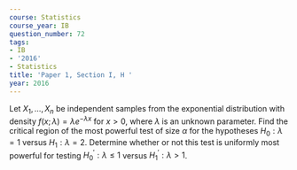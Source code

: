 ```yaml
---
course: Statistics
course_year: IB
question_number: 72
tags:
- IB
- '2016'
- Statistics
title: 'Paper 1, Section I, H '
year: 2016
---
```




Let $X_{1}, \ldots, X_{n}$ be independent samples from the exponential distribution with density $f(x ; \lambda)=\lambda e^{-\lambda x}$ for $x>0$, where $\lambda$ is an unknown parameter. Find the critical region of the most powerful test of size $\alpha$ for the hypotheses $H_{0}: \lambda=1$ versus $H_{1}: \lambda=2$. Determine whether or not this test is uniformly most powerful for testing $H_{0}^{\prime}: \lambda \leqslant 1$ versus $H_{1}^{\prime}: \lambda>1$.